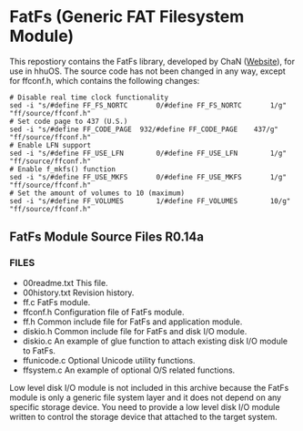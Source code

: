 # FatFs (Generic FAT Filesystem Module)

This repostiory contains the FatFs library, developed by ChaN ([Website](http://elm-chan.org/fsw/ff/00index_e.html)), for use in hhuOS.
The source code has not been changed in any way, except for ffconf.h, which contains the following changes:

```
# Disable real time clock functionality
sed -i "s/#define FF_FS_NORTC		0/#define FF_FS_NORTC		1/g" "ff/source/ffconf.h"
# Set code page to 437 (U.S.)
sed -i "s/#define FF_CODE_PAGE	932/#define FF_CODE_PAGE	437/g" "ff/source/ffconf.h"
# Enable LFN support
sed -i "s/#define FF_USE_LFN		0/#define FF_USE_LFN		1/g" "ff/source/ffconf.h"
# Enable f_mkfs() function
sed -i "s/#define FF_USE_MKFS		0/#define FF_USE_MKFS		1/g" "ff/source/ffconf.h"
# Set the amount of volumes to 10 (maximum)
sed -i "s/#define FF_VOLUMES		1/#define FF_VOLUMES		10/g" "ff/source/ffconf.h"
```

## FatFs Module Source Files R0.14a

### FILES

 - 00readme.txt   This file.
 - 00history.txt  Revision history.
 - ff.c           FatFs module.
 - ffconf.h       Configuration file of FatFs module.
 - ff.h           Common include file for FatFs and application module.
 - diskio.h       Common include file for FatFs and disk I/O module.
 - diskio.c       An example of glue function to attach existing disk I/O module to FatFs.
 - ffunicode.c    Optional Unicode utility functions.
 - ffsystem.c     An example of optional O/S related functions.

  Low level disk I/O module is not included in this archive because the FatFs
  module is only a generic file system layer and it does not depend on any specific
  storage device. You need to provide a low level disk I/O module written to
  control the storage device that attached to the target system.

